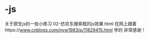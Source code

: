 # -js
关于原生js的一些小练习
02-仿京东搜索框的js效果.html 在网上跟着https://www.cnblogs.com/nyw1983/p/11829415.html 学的 非常感谢！

